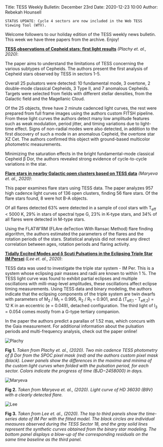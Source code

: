 Title: TESS Weekly Bulletin: December 23rd
Date: 2020-12-23 10:00
Author: Rebekah Hounsell

`STATUS UPDATE: Cycle 4 sectors are now included in the Web TESS Viewing Tool (WTV).`

Welcome followers to our holiday edition of the TESS  weekly news bulletin. This week we have three papers from the archive. Enjoy!

**[TESS observations of Cepheid stars: first light results](https://arxiv.org/abs/2012.09709)** *(Plachy et. al., 2020)*:

The paper aims to understand the limitations of TESS concerning the various subtypes of Cepheids. The authors present the first analysis of Cepheid stars observed by TESS in sectors 1-5.

Overall 25 pulsators were detected: 10 fundamental mode, 3 overtone, 2 double-mode classical Cepheids, 3 Type II, and 7 anomalous Cepheids. Targets were selected from fields with different stellar densities, from the Galactic field and the Magellanic Cloud.

Of the 25 objects, three have 2 minute cadenced light curves, the rest were prepared from full frame images using the authors custom FITSH pipeline. From these light curves the authors detect many low amplitude features such as weak modulation, period jitter, and timing variations due to light-time effect. Signs of non-radial modes were also detected, in addition to the first discovery of such a mode in an anomalous Cepheid, the overtone star XZ Cet. The authors confirmed this object with ground-based multicolor photometric measurements.

Minimizing the saturation effects in the bright fundamental-mode classical Cepheid β Dor, the authors revealed strong evidence of cycle-to-cycle variations in the star. 

**[Flare stars in nearby Galactic open clusters based on TESS data](https://arxiv.org/abs/2012.09981)** *(Maryeva et. al., 2020)*:

This paper examines flare stars using TESS data. The paper analyzes 957 high cadence light curves of 136 open clusters, finding 56 flare stars. Of the flare stars found, 8 were hot B-A objects.

Of all flares detected 63% were detected in a sample of cool stars with T<sub>eff</sub> < 5000 K, 29% in stars of spectral type G, 23% in K-type stars, and 34% of all flares were detected in M-type stars.

Using the FLATW'RM (FLAre deTection With Ransac Method) flare finding algorithm, the authors estimated the parameters of the flares and the rotation periods of the stars. Statistical analysis did not reveal any direct correlation between ages, rotation periods and flaring activity.


**[Tidally Excited Modes and δ Scuti Pulsations in the Eclipsing Triple Star IM Persei](https://arxiv.org/abs/2012.11395)** *(Lee et. al., 2020)*:

TESS data was used to investigate the triple star system - IM Per. This is a system whose eclipsing pair masses and radii are known to within 1 %. The TESS light curve was found to exhibit partial eclipses and multiple oscillations with milli-mag-level amplitudes, these oscillations affect eclipse timing measurements. Using TESS data and binary modeling, the authors indicate that the eclipsing components of the triple system are twin dwarfs with parameters of M<sub>2</sub> / M<sub>1</sub> = 0.995, R<sub>2</sub> / R<sub>1</sub> = 0.901, and Δ (T<sub>eff,1</sub> - T<sub>eff,2</sub>) = 12 K in an eccentric (e = 0.049), detached configuration. The third light of
l<sub>3</sub> = 0.054 comes mostly from a G-type tertiary companion. 

In the paper the authors predict a parallax of 1.52 mas, which concurs with the Gaia measurement. For additional information about the pulsation periods and multi-frequency analysis, check out the paper online!


![Plachy](images/Plachy.png)

**Fig 1.** *Taken from  Plachy et. al., (2020). Two min cadence TESS photometry	of β Dor from the SPOC pixel mask (red) and the authors  custom pixel mask (black). Lower panels show the differences in the maxima and minima of the custom light curves when folded with the pulsation period, for each sector. Colors indicate the progress of time (BJD−2458000) in days.*

![Maryeva](images/Maryeva.png)

**Fig 2.** *Taken from Maryeva et. al., (2020). Light curve of HD 36030 (B9V) with a clearly detected flare.*

![Lee](images/Lee.png)

**Fig 3.** *Taken from Lee et. al., (2020). The top to third panels show the time-series data of IM Per with the fitted model. The black circles are individual measures observed during the TESS Sector 18, and the gray solid lines represent the synthetic curves obtained from the binary star modeling. The bottom panel displays a blow-up of the corresponding residuals on the same time baseline as the third panel.*

